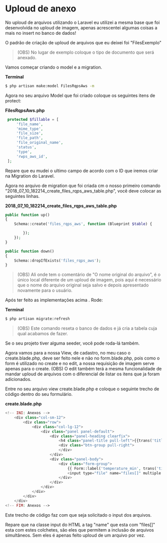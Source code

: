 # Uploud de anexo

No uploud de arquivos utilizando o Laravel eu utilizei a mesma base que foi desenvolvida no uploud de imagem, apenas acrescentei algumas coisas a mais no insert no banco de dados!

O padrão de criação de uploud de arquivos que eu deixei foi "FilesExemplo"

> (OBS) No lugar de exemplo coloque o tipo de documento que será anexado.

Vamos começar criando o model e a migration.

**Terminal**

```bash
$ php artisan make:model FilesRqpsAws -m
```

Agora no seu arquivo Model que foi criado coloque os seguintes itens de protect:

**FilesRqpsAws.php**

```php
 protected $fillable = [
     'file_name',
     'mime_type',
     'file_size',
     'file_path',
     'file_original_name',
     'status',
     'type',
     'rwps_aws_id',
 ];
```

Repare que eu mudei o ultimo campo de acordo com o ID que iremos criar na Migration do Laravel.

Agora no arquivo de migration que foi criada cm o nosso primeiro comando "2018_07_10_182214_create_files_rqps_aws_table.php", você deve colocar as seguintes linhas.

**2018_07_10_182214_create_files_rqps_aws_table.php**

```php
public function up()
{
    Schema::create('files_rqps_aws', function (Blueprint $table) {

        });
    });
}

public function down()
{
    Schema::dropIfExists('files_rqps_aws');
}
```

> (OBS) Ali onde tem o comentário de "O nome original do arquivo", é o único local diferente de um uploud de imagem, pois aqui é necessário que o nome do arquivo original seja salvo e depois apresentado novamente para o usuário.

Após ter feito as implementações acima . Rode:

**Terminal**

```bash
$ php artisan migrate:refresh
```

> (OBS) Este comando reseta o banco de dados e já cria a tabela cuja qual acabamos de fazer.

Se o seu projeto tiver alguma seeder, você pode roda-lá também.

Agora vamos para a nossa View, de cadastro, no meu caso o create.blade.php, deve ser feito nele e não no form.blade.php, pois como o form é utilizado no create e no edit, a nossa requisição de imagem serve apenas para o create. (OBS) O edit também terá a mesma funcionalidade de mandar uploud de arquivos com o diferencial de listar os itens que ja foram adicionados.

Entre no seu arquivo view create.blade.php e coloque o seguinte trecho de código dentro do seu formulário.

**create.blade.php**

```php
<!-- INI: Anexos -->
    <div class="col-sm-12">
        <div class="row">
            <div class="col-lg-12">
                <div class="panel panel-default">
                    <div class="panel-heading clearfix">
                        <h4 class="panel-title pull-left">{{trans('titles.attachment')}}</h4>
                        <div class="btn-group pull-right">
                        </div>
                    </div>
                    <div class="panel-body">
                        <div class="form-group">
                            {{ Form::label('temperature_min', trans('titles.attachment')) }}
                            <input type="file" name="files[]" multiple >
                        </div>
                    </div>
                </div>
            </div>
        </div>
    </div>
<!-- FIM: Anexos -->
```

Este trecho de código faz com que seja solicitado o input dos arquivos.

Repare que na classe input do HTML a tag "name" que esta com "files[]" esta com estes colchetes, são eles que permitem a inclusão de arquivos simultâneos. Sem eles é apenas feito uploud de um arquivo por vez.
